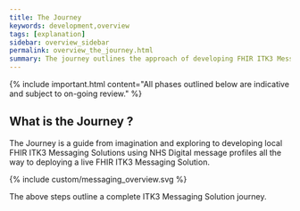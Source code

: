 ```yaml
---
title: The Journey
keywords: development,overview
tags: [explanation]
sidebar: overview_sidebar
permalink: overview_the_journey.html
summary: The journey outlines the approach of developing FHIR ITK3 Messaging Solutions and the journey taken to define and mature the ITK3 Messaging Solution.
---
```


{% include important.html content="All phases outlined below are indicative and subject to on-going review." %}


## What is the Journey ? ##

The Journey is a guide from imagination and exploring to developing local FHIR ITK3 Messaging Solutions using NHS Digital message profiles all the way to deploying a live FHIR ITK3 Messaging Solution.  

{% include custom/messaging_overview.svg %}

The above steps outline a complete ITK3 Messaging Solution journey.




